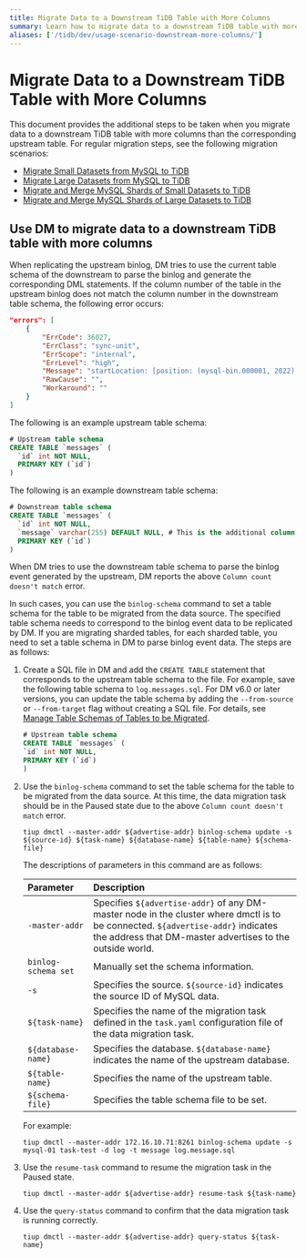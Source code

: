 ```yaml
---
title: Migrate Data to a Downstream TiDB Table with More Columns
summary: Learn how to migrate data to a downstream TiDB table with more columns than the corresponding upstream table.
aliases: ['/tidb/dev/usage-scenario-downstream-more-columns/']
---
```


# Migrate Data to a Downstream TiDB Table with More Columns

This document provides the additional steps to be taken when you migrate data to a downstream TiDB table with more columns than the corresponding upstream table. For regular migration steps, see the following migration scenarios:

- [Migrate Small Datasets from MySQL to TiDB](/migrate-small-mysql-to-tidb.md)
- [Migrate Large Datasets from MySQL to TiDB](/migrate-large-mysql-to-tidb.md)
- [Migrate and Merge MySQL Shards of Small Datasets to TiDB](/migrate-small-mysql-shards-to-tidb.md)
- [Migrate and Merge MySQL Shards of Large Datasets to TiDB](/migrate-large-mysql-shards-to-tidb.md)

## Use DM to migrate data to a downstream TiDB table with more columns

When replicating the upstream binlog, DM tries to use the current table schema of the downstream to parse the binlog and generate the corresponding DML statements. If the column number of the table in the upstream binlog does not match the column number in the downstream table schema, the following error occurs:

```json
"errors": [
    {
        "ErrCode": 36027,
        "ErrClass": "sync-unit",
        "ErrScope": "internal",
        "ErrLevel": "high",
        "Message": "startLocation: [position: (mysql-bin.000001, 2022), gtid-set:09bec856-ba95-11ea-850a-58f2b4af5188:1-9 ], endLocation: [ position: (mysql-bin.000001, 2022), gtid-set: 09bec856-ba95-11ea-850a-58f2b4af5188:1-9]: gen insert sqls failed, schema: log, table: messages: Column count doesn't match value count: 3 (columns) vs 2 (values)",
        "RawCause": "",
        "Workaround": ""
    }
]
```

The following is an example upstream table schema:

```sql
# Upstream table schema
CREATE TABLE `messages` (
  `id` int NOT NULL,
  PRIMARY KEY (`id`)
)
```

The following is an example downstream table schema:

```sql
# Downstream table schema
CREATE TABLE `messages` (
  `id` int NOT NULL,
  `message` varchar(255) DEFAULT NULL, # This is the additional column that only exists in the downstream table.
  PRIMARY KEY (`id`)
)
```

When DM tries to use the downstream table schema to parse the binlog event generated by the upstream, DM reports the above `Column count doesn't match` error.

In such cases, you can use the `binlog-schema` command to set a table schema for the table to be migrated from the data source. The specified table schema needs to correspond to the binlog event data to be replicated by DM. If you are migrating sharded tables, for each sharded table, you need to set a table schema in DM to parse binlog event data. The steps are as follows:

1. Create a SQL file in DM and add the `CREATE TABLE` statement that corresponds to the upstream table schema to the file. For example, save the following table schema to `log.messages.sql`. For DM v6.0 or later versions, you can update the table schema by adding the `--from-source` or `--from-target` flag without creating a SQL file. For details, see [Manage Table Schemas of Tables to be Migrated](/dm/dm-manage-schema.md).

    ```sql
    # Upstream table schema
    CREATE TABLE `messages` (
    `id` int NOT NULL,
    PRIMARY KEY (`id`)
    )
    ```

2. Use the `binlog-schema` command to set the table schema for the table to be migrated from the data source. At this time, the data migration task should be in the Paused state due to the above `Column count doesn't match` error.

    
    ```
    tiup dmctl --master-addr ${advertise-addr} binlog-schema update -s ${source-id} ${task-name} ${database-name} ${table-name} ${schema-file}
    ```

    The descriptions of parameters in this command are as follows:

    |Parameter |Description|
    |:-- |:---|
    |`-master-addr` |Specifies `${advertise-addr}` of any DM-master node in the cluster where dmctl is to be connected. `${advertise-addr}` indicates the address that DM-master advertises to the outside world.|
    |`binlog-schema set`| Manually set the schema information.|
    |`-s` | Specifies the source. `${source-id}` indicates the source ID of MySQL data.|
    |`${task-name}`| Specifies the name of the migration task defined in the `task.yaml` configuration file of the data migration task.|
    |`${database-name}`| Specifies the database. `${database-name}` indicates the name of the upstream database. |
    |`${table-name}`| Specifies the name of the upstream table. |
    |`${schema-file}`| Specifies the table schema file to be set.|

    For example:

    
    ```
    tiup dmctl --master-addr 172.16.10.71:8261 binlog-schema update -s mysql-01 task-test -d log -t message log.message.sql
    ```

3. Use the `resume-task` command to resume the migration task in the Paused state.

    
    ```
    tiup dmctl --master-addr ${advertise-addr} resume-task ${task-name}
    ```

4. Use the `query-status` command to confirm that the data migration task is running correctly.

    
    ```
    tiup dmctl --master-addr ${advertise-addr} query-status ${task-name}
    ```
